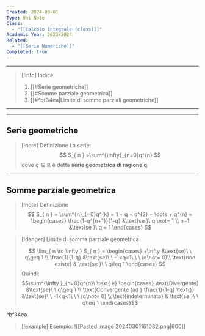 ```yaml
---
Created: 2024-03-01
Type: Uni Note
Class:
  - "[[Calcolo Integrale (class)]]"
Academic Year: 2023/2024
Related:
  - "[[Serie Numeriche]]"
Completed: true
---
```

---

>[!info] Indice
>1. [[#Serie geometriche]]
>2. [[#Somme parziale geometrica]]
>3. [[#^bf34ea|Limite di somme parziali geometriche]]
---


---
## Serie geometriche 

>[!note] Definizione
>La serie:
>$$
>S_{ n } =\sum^{\infty}_{n=0}q^{n}
>$$ 
>dove $q \in \mathbb{R}$ è detta **serie geometrica di ragione q**

---
## Somme parziale geometrica

>[!note] Definizione
>$$
>S_{ n } = \sum^{n}_{=0}q^{k} = 1 + q + q^{2} + \dots + q^{n} = \begin{cases}
>\frac{1-q^{n+1}}{1-q} &\text{se }\ q \not= 1 \\
>n+1 &\text{se }\ q = 1
\end{cases}
>$$

>[!danger] Limite di somma parziale geometrica
>
>$$
\lim_{ n \to \infty } S_{ n } = \begin{cases}
 +\infty  &\text{se}\ \ q\geq 1 \\
\frac{1}{1-q} &\text{se}\ \ -1<q<1\ \ \  (q\not= 0)\\
\text{non esiste} & \text{se }\ \ q\leq 1
\end{cases}
>$$
>Quindi:
>$$\sum^{\infty }_{n=0}q^{n}\ \text{ è} \begin{cases}
\text{Divergente} &\text{se}\ \ q\geq 1 \\
\text{Convergente (ad } \frac{1}{1-q} \text{)} &\text{se}\ \ -1<q<1\ \ \ (q\not= 0) \\
\text{indeterminata} & \text{se }\ \ q\leq 1
\end{cases}$$

^bf34ea

>[!example] Esempio:
>![[Pasted image 20240301161032.png|600]]
